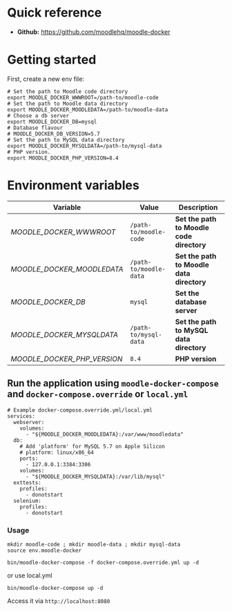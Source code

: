# Quick reference
* **Github:**
https://github.com/moodlehq/moodle-docker

# Getting started
First, create a new env file:
```
# Set the path to Moodle code directory
export MOODLE_DOCKER_WWWROOT=/path-to/moodle-code
# Set the path to Moodle data directory
export MOODLE_DOCKER_MOODLEDATA=/path-to/moodle-data
# Choose a db server
export MOODLE_DOCKER_DB=mysql
# Database flavour
# MOODLE_DOCKER_DB_VERSION=5.7
# Set the path to MySQL data directory
export MOODLE_DOCKER_MYSQLDATA=/path-to/mysql-data
# PHP version.
export MOODLE_DOCKER_PHP_VERSION=8.4

```
# Environment variables

Variable | Value | Description
--- | --- | ---
*MOODLE_DOCKER_WWWROOT* | `/path-to/moodle-code` | **Set the path to Moodle code directory**
*MOODLE_DOCKER_MOODLEDATA* | `/path-to/moodle-data` | **Set the path to Moodle data directory**
*MOODLE_DOCKER_DB* | `mysql` | **Set the database server**
*MOODLE_DOCKER_MYSQLDATA* | `/path-to/mysql-data` | **Set the path to MySQL data directory**
*MOODLE_DOCKER_PHP_VERSION* | `8.4` | **PHP version**

## Run the application using `moodle-docker-compose` and `docker-compose.override` or `local.yml`
```
# Example docker-compose.override.yml/local.yml
services:
  webserver:
    volumes:
      - "${MOODLE_DOCKER_MOODLEDATA}:/var/www/moodledata"  
  db:
    # Add 'platform' for MySQL 5.7 on Apple Silicon
    # platform: linux/x86_64
    ports:
      - 127.0.0.1:3384:3306
    volumes:
      - "${MOODLE_DOCKER_MYSQLDATA}:/var/lib/mysql"
  exttests:
    profiles:
      - donotstart
  selenium:
    profiles:
      - donotstart 
```
### Usage
```
mkdir moodle-code ; mkdir moodle-data ; mkdir mysql-data
source env.moodle-docker
```
```
bin/moodle-docker-compose -f docker-compose.override.yml up -d
```
or use local.yml
```
bin/moodle-docker-compose up -d
```


Access it via `http://localhost:8080`
